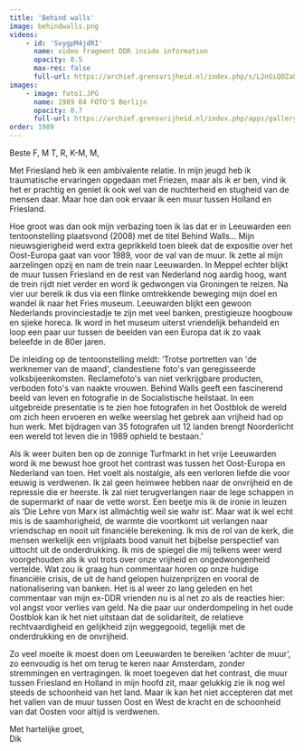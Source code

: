 ```yaml
---
title: 'Behind walls'
image: behindwalls.png
videos: 
    - id: 'SvygpM4jdRI'
      name: video fragment DDR inside information
      opacity: 0.5
      max-res: false
      full-url: https://archief.grensvrijheid.nl/index.php/s/L2nGiQOZaOQ0QH1
images:
    - image: foto1.JPG
      name: 1989 04 FOTO'S Berlijn
      opacity: 0.7
      full-url: https://archief.grensvrijheid.nl/index.php/apps/galleryplus/s/ImKZKanlyD2zyLe?path=%2F1989%2004%20FOTO%27S%20Berlijn#1989%2004%20FOTO'S%20Berlijn
order: 1989
---
```


Beste F, M T, R, K-M, M,

Met Friesland heb ik een ambivalente relatie. In mijn jeugd heb ik traumatische ervaringen opgedaan met Friezen, maar als ik er ben, vind ik het er prachtig en geniet ik ook wel van de nuchterheid en stugheid van de mensen daar. Maar hoe dan ook ervaar ik een muur tussen Holland en Friesland.

Hoe groot was dan ook mijn verbazing toen ik las dat er in Leeuwarden een tentoonstelling plaatsvond (2008) met de titel Behind Walls… Mijn nieuwsgierigheid werd extra geprikkeld toen bleek dat de expositie over het Oost-Europa gaat van voor 1989, voor de val van de muur. Ik zette al mijn aarzelingen opzij en nam de trein naar Leeuwarden. In Meppel echter blijkt de muur tussen Friesland en de rest van Nederland nog aardig hoog, want de trein rijdt niet verder en word ik gedwongen via Groningen te reizen. Na vier uur bereik ik dus via een flinke omtrekkende beweging mijn doel en wandel ik naar het Fries museum. Leeuwarden blijkt een gewoon Nederlands provinciestadje te zijn met veel banken, prestigieuze hoogbouw en sjieke horeca. Ik word in het museum uiterst vriendelijk behandeld en loop een paar uur tussen de beelden van een Europa dat ik zo vaak beleefde in de 80er jaren.

De inleiding op de tentoonstelling meldt: ‘Trotse portretten van 'de werknemer van de maand', clandestiene foto's van geregisseerde volksbijeenkomsten. Reclamefoto's van niet verkrijgbare producten, verboden foto's van naakte vrouwen. Behind Walls geeft een fascinerend beeld van leven en fotografie in de Socialistische heilstaat. In een uitgebreide presentatie is te zien hoe fotografen in het Oostblok de wereld om zich heen ervoeren en welke weerslag het gebrek aan vrijheid had op hun werk. Met bijdragen van 35 fotografen uit 12 landen brengt Noorderlicht een wereld tot leven die in 1989 ophield te bestaan.’ 

Als ik weer buiten ben op de zonnige Turfmarkt in het vrije Leeuwarden word ik me bewust hoe groot het contrast was tussen het Oost-Europa en Nederland van toen. Het voelt als nostalgie, als een verloren liefde die voor eeuwig is verdwenen. Ik zal geen heimwee hebben naar de onvrijheid en de repressie die er heerste. Ik zal niet terugverlangen naar de lege schappen in de supermarkt of naar de vette worst. Een beetje mis ik de ironie in leuzen als ‘Die Lehre von Marx ist allmächtig weil sie wahr ist‘. Maar wat ik wel echt mis is de saamhorigheid, de warmte die voortkomt uit verlangen naar vriendschap en nooit uit financiële berekening. Ik mis de rol van de kerk, die mensen werkelijk een vrijplaats bood vanuit het bijbelse perspectief van uittocht uit de onderdrukking. Ik mis de spiegel die mij telkens weer werd voorgehouden als ik vol trots over onze vrijheid en ongedwongenheid vertelde. Wat zou ik graag hun commentaar horen op onze huidige financiële crisis, de uit de hand gelopen huizenprijzen en vooral de nationalisering van banken. Het is al weer zo lang geleden en het commentaar van mijn ex-DDR vrienden nu is al net zo als de reacties hier: vol angst voor verlies van geld. Na die paar uur onderdompeling in het oude Oostblok kan ik het niet uitstaan dat de solidariteit, de relatieve rechtvaardigheid en gelijkheid zijn weggegooid, tegelijk met de onderdrukking en de onvrijheid. 

Zo veel moeite ik moest doen om Leeuwarden te bereiken ‘achter de muur’, zo eenvoudig is het om terug te keren naar Amsterdam, zonder stremmingen en vertragingen. Ik moet toegeven dat het contrast, die muur tussen Friesland en Holland in mijn hoofd zit, maar gelukkig zie ik nog wel steeds de schoonheid van het land. Maar ik kan het niet accepteren dat met het vallen van de muur tussen Oost en West de kracht en de schoonheid van dat Oosten voor altijd is verdwenen.

Met hartelijke groet,<br />
Dik